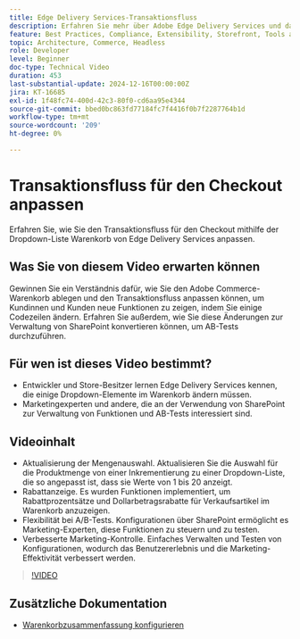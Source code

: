 ```yaml
---
title: Edge Delivery Services-Transaktionsfluss
description: Erfahren Sie mehr über Adobe Edge Delivery Services und darüber, wie Sie den Transaktionsfluss ändern können.
feature: Best Practices, Compliance, Extensibility, Storefront, Tools and External Services
topic: Architecture, Commerce, Headless
role: Developer
level: Beginner
doc-type: Technical Video
duration: 453
last-substantial-update: 2024-12-16T00:00:00Z
jira: KT-16685
exl-id: 1f48fc74-400d-42c3-80f0-cd6aa95e4344
source-git-commit: bbed0bc863fd77184fc7f4416f0b7f2287764b1d
workflow-type: tm+mt
source-wordcount: '209'
ht-degree: 0%

---
```


# Transaktionsfluss für den Checkout anpassen

Erfahren Sie, wie Sie den Transaktionsfluss für den Checkout mithilfe der Dropdown-Liste Warenkorb von Edge Delivery Services anpassen.

## Was Sie von diesem Video erwarten können

Gewinnen Sie ein Verständnis dafür, wie Sie den Adobe Commerce-Warenkorb ablegen und den Transaktionsfluss anpassen können, um Kundinnen und Kunden neue Funktionen zu zeigen, indem Sie einige Codezeilen ändern.  Erfahren Sie außerdem, wie Sie diese Änderungen zur Verwaltung von SharePoint konvertieren können, um AB-Tests durchzuführen.

## Für wen ist dieses Video bestimmt?

* Entwickler und Store-Besitzer lernen Edge Delivery Services kennen, die einige Dropdown-Elemente im Warenkorb ändern müssen.
* Marketingexperten und andere, die an der Verwendung von SharePoint zur Verwaltung von Funktionen und AB-Tests interessiert sind.

## Videoinhalt

* Aktualisierung der Mengenauswahl. Aktualisieren Sie die Auswahl für die Produktmenge von einer Inkrementierung zu einer Dropdown-Liste, die so angepasst ist, dass sie Werte von 1 bis 20 anzeigt.
* Rabattanzeige. Es wurden Funktionen implementiert, um Rabattprozentsätze und Dollarbetragsrabatte für Verkaufsartikel im Warenkorb anzuzeigen.
* Flexibilität bei A/B-Tests. Konfigurationen über SharePoint ermöglicht es Marketing-Experten, diese Funktionen zu steuern und zu testen.
* Verbesserte Marketing-Kontrolle. Einfaches Verwalten und Testen von Konfigurationen, wodurch das Benutzererlebnis und die Marketing-Effektivität verbessert werden.

>[!VIDEO](https://video.tv.adobe.com/v/3441102?learn=on)

## Zusätzliche Dokumentation

* [Warenkorbzusammenfassung konfigurieren](https://experienceleague.adobe.com/developer/commerce/storefront/dropins/cart/tutorials/configure-cart-summary/)
